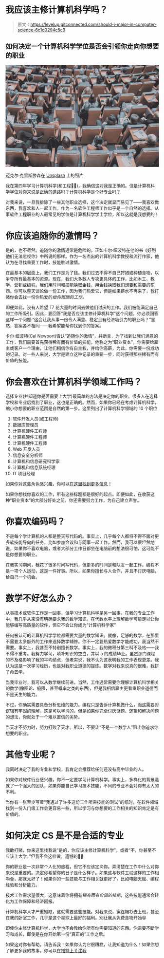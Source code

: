 # 我应该主修计算机科学吗？

> 原文：<https://levelup.gitconnected.com/should-i-major-in-computer-science-6c1d0294c5c9>

## 如何决定一个计算机科学学位是否会引领你走向你想要的职业

![](img/ac310c13a629a1750590774a70328be7.png)

迈克尔·克里斯滕森在 [Unsplash](https://unsplash.com?utm_source=medium&utm_medium=referral) 上的照片

我在第四年学习计算机科学(和工程🤷‍♂️)，我确信这对我是正确的。但是计算机科学学位对你来说是正确的道路吗？计算机科学是个好专业吗？

对我来说，一旦我排除了一些其他职业选择，这个决定就显而易见了——我喜欢做东西，我喜欢和人一起工作。作为一名软件工程师工作似乎是一个自然的选择。从事软件工程职业的人最常见的学位是计算机科学学士学位，所以这就是我想要的！

# 你应该追随你的激情吗？

是的，也不尽然。追随你的激情通常是危险的，正如卡尔·纽波特在他的书《好到他们无法忽视你》中所说的那样。作为一名杰出的计算机科学教授和流行作家，他认为在寻找重要工作时，技能胜过激情。

在最基本的层面上，我们工作是为了钱。我们过去不得不自己狩猎或种植食物，以争夺所有最基本的资源。现在，我们大多数人专攻更具体的工作，比如木工、教学、营销或编程。我们用时间和技能换取金钱，用金钱换取我们想要和需要的东西。你可以整天谈论做一份工作，因为我们热爱它，但是如果薪水不再来了，我打赌你会去找一份你热爱的*给你报酬的工作。*

即便如此，没有人希望 T7 花大量的时间去做他们讨厌的工作。我们被能满足自己的工作所吸引。因此，要回答“我是否应该主修计算机科学”这个问题，你必须回答这样一个问题:“这会让我从事一份令人满意、稳定且有经济吸引力的职业吗？”显然，答案各不相同——我希望能帮你找到你的答案。

卡尔·纽波特(Cal Newport)否认“追随你的激情”，并断言，为了找到让我们满意的工作，我们需要首先获得稀有而有价值的技能，他称之为“职业资本”。你需要给雇主或客户一个理由，让他们相信你有自主权，并给你高薪，为此，你需要一份成功的记录。对一些人来说，大学是建立这种记录的重要一步，同时获得那些稀有而有价值的技能。

# 你会喜欢在计算机科学领域工作吗？

选择专业(并知道你是否需要上大学)最简单的方法是决定你的职业。很多人在选择学校和专业后找到了职业，这也是正确的。然而，如果你已经在考虑计算机科学，缩小你想要的职业范围是自然的第一步。这里列出了计算机科学领域的 10 个职位

1.  软件开发人员(或工程师)
2.  数据库管理员
3.  计算机硬件工程师
4.  计算机硬件工程师
5.  计算机硬件工程师
6.  Web 开发人员
7.  信息安全分析师
8.  计算机和信息研究科学家
9.  计算机和信息系统经理
10.  IT 项目经理

如果你对这些角色感兴趣，你可以[在这里找到更多信息](https://www.thebalancecareers.com/top-jobs-for-computer-science-majors-2059634)！

如果你想找你喜欢的工作，所有这些标题都是很好的起点。即便如此，在收获这种“职业资本”的大部分好处之前，你还需要努力工作，为自己建立声誉。

# 你喜欢编码吗？

不是每个学计算机的人都是整天写代码的。事实上，几乎每个人都将不得不面对更多软技能导向的任务，比如参加会议和与同事一起工作。然而，我可以很坦然地说，如果你不喜欢电脑，或者大部分工作日都坐在电脑前的想法很可怕，这可能不是你想要的职业。

在我实习期间，我花了很多时间写代码，但更多的时间是和队友一起工作。编程不是一项个人运动，这是一件好事。所以，如果你擅长与人合作，并且不讨厌电脑，给自己一个机会。

# 数学不好怎么办？

从事技术或软件工作是一回事，但学习计算机科学是另一回事。在我的专业工作中，我几乎从来没有明确要求我的数学知识。在代数水平上理解数学可能足以让你能够编写高质量的软件，但它不会让你成为“计算机科学家”

任何被认可的计算机科学学位都需要大量的数学知识。就像，足够的数学，在那里不需要太多额外的工作来选择数学辅修。你不一定要热爱数学才能成功，我当然不需要。事实上，我甚至不特别擅长数学。事实上，我的微积分第三科不及格——我不得不重考。我努力学习，填补知识的空白，并以 a 的成绩毕业。虽然那门课程的不及格影响了我的平均绩点，但老实说，我不认为这表明我的工作表现更差。我认为这是一次学习经历，也是对我职业道德的提炼。数学对我来说真的很难，我拼了命去学。

当我毕业时，我可以从数学继续前进。当然，工作通常需要你理解计算机科学相关的数学(像图论、极限，甚至概率之类的东西)，但是我相信雇主更看重职业道德而不是天生的能力。

不过，你确实需要具备分析思维的能力。编程只是告诉计算机做什么，而这需要对逻辑有牢固的理解。这是可以学习的，但是如果你完全讨厌谜题、逻辑和解决问题的想法，你就处于一个难以置信的劣势。

当天才不努力时，努力打败了天才。所以，不要让“不是一个数学人”阻止你追求你想要的职业。

# 其他专业呢？

我同时决定了我的专业和学校，我肯定会推荐给任何还没有高中毕业的人。

如果你对软件行业感兴趣，你不一定要学习计算机科学。事实上，多样化的背景造就了一个强大的团队，如果你能自己学习技术技能，不同的专业不会对你有太大的不利。

当你有一张至少写着“我通过了许多这份工作所需技能的测试”的纸时，在软件领域找到一份入门级工作会更容易一些，所以学习与你想要的工作相关的知识肯定是有价值的。

# 如何决定 CS 是不是合适的专业

我敢打赌，你来这里找我说“是的，你应该主修计算机科学”，或者“不，你甚至不应该上大学，”但我不会这样做。遗憾的🤷‍♂️

你的职业是一次非常个人化的旅程，但它不应该定义你。弄清楚在工作中什么对你来说是重要的。决定你希望你的日子是什么样子。如果这与软件工程这样的工作相吻合，那就太好了！如果你的一些技能与工作相关就更好了，比如电脑天赋、编程经验和分析能力。

技术工作需求量很大，这意味着你将拥有*稀有而有价值的技能*，这些技能通常会转化为工作保障和经济回报。

计算机科学人才严重短缺，这就需要这些技能。对我来说，穿连帽衫去上班，甚至在我的卧室工作，几乎是这个星球上最好的福利。别让我从免费食物开始😝

即使你主修计算机科学，大学也不会教给你所有你需要知道的东西。你需要不断学习和成长，即使是在你开始第一份“真正的”工作之后。

如果这对你有帮助，请告诉我！如果你认为它很糟糕，让我知道为什么！如果你想了解更多我的故事，你可以[在推特上关注我](https://twitter.com/JeffMorhous)